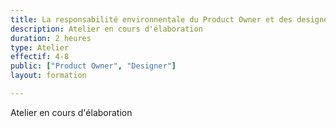```yaml
---
title: La responsabilité environnentale du Product Owner et des designers
description: Atelier en cours d'élaboration
duration: 2 heures
type: Atelier
effectif: 4-8
public: ["Product Owner", "Designer"]
layout: formation

---
```


Atelier en cours d'élaboration
